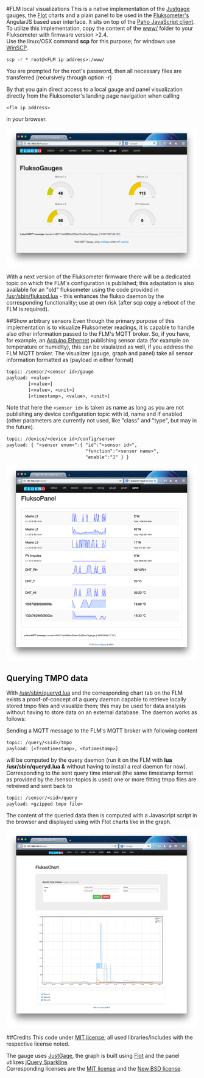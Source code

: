 #FLM local visualizations
This is a native implementation of the [Justgage](http:/justgage.com) gauges, the [Flot](http://www.flotcharts.org/) charts and a plain panel to be used in the [Fluksometer's](http://flukso.net) AngularJS based user interface. It sits on top of the [Paho JavaScript client](https://eclipse.org/paho/clients/js/).<br/>
To utilize this implementation, copy the content of the [www/](www/) folder to your Fluksometer with firmware version >2.4.<br>
Use the linux/OSX command **scp** for this purpose; for windows use [WinSCP](http://winscp.net).

    scp -r * root@<FLM ip address>:/www/

You are prompted for the root's password, then all necessary files are transferred (recursively through option -r)

By that you gain direct access to a local gauge and panel visualization directly from the Fluksometer's landing page navigation when calling

    <flm ip address>

in your browser.

<img src="FLMlocalGauge.png" width=500px>

With a next version of the Fluksometer firmware there will be a dedicated topic on which the FLM's configuration is published; this adaptation is also available for an "old" fluksometer using the code provided in [/usr/sbin/fluksod.lua](/usr/sbin/fluksod.lua) - this enhances the flukso daemon by the corresponding functionality; use at own risk (after scp copy a reboot of the FLM is required).

##Show arbitrary sensors
Even though the primary purpose of this implementation is to visualize Fluksometer readings, it is capable to handle also other information passed to the FLM's MQTT broker. So, if you have, for example, an [Arduino Ethernet](https://github.com/gebhardm/energyhacks/tree/master/AVRNetIOduino/AVRNetIO_MQTT_DS_DHT) publishing sensor data (for example on temperature or humidity), this can be visulaized as well, if you address the FLM MQTT broker. The visualizer (gauge, graph and panel) take all sensor information formatted as (payload in either format)

    topic: /sensor/<sensor id>/gauge
    payload: <value> 
            [<value>] 
            [<value>, <unit>] 
            [<timestamp>, <value>, <unit>]

Note that here the `<sensor id>` is taken as name as long as you are not publishing any device configuration topic with id, name and if enabled (other parameters are currently not used, like "class" and "type", but may in the future).

    topic: /device/<device id>/config/sensor
    payload: { "<sensor enum>":{ "id":"<sensor id>", 
                                 "function":"<sensor name>", 
                                 "enable":"1" } }

<img src="FLMlocalPanel.png" width=500px>
 
## Querying TMPO data
With [/usr/sbin/queryd.lua](/usr/sbin/queryd.lua) and the corresponding chart tab on the FLM exists a proof-of-concept of a query daemon capable to retrieve locally stored tmpo files and visualize them; this may be used for data analysis without having to store data on an external database. The daemon works as follows:

Sending a MQTT message to the FLM's MQTT broker with following content

    topic: /query/<sid>/tmpo
    payload: [<fromtimestamp>, <totimestamp>]
    
will be computed by the query daemon (run it on the FLM with **lua /usr/sbin/queryd.lua &** without having to install a real daemon for now). Corresponding to the sent query time interval (the same timestamp format as provided by the /sensor-topics is used) one or more fitting tmpo files are retreived and sent back to

    topic: /sensor/<sid>/query
    payload: <gzipped tmpo file>
    
The content of the queried data then is computed with a Javascript script in the browser and displayed using with Flot charts like in the graph.

<img src="FLMlocalChart.png" width=500px>
 
##Credits
This code under [MIT license](LICENSE); all used libraries/includes with the respective license noted.

The gauge uses [JustGage](http://justgage.com/), the graph is built using [Flot](http://www.flotcharts.org/) and the panel utilizes [jQuery Sparkline](http://omnipotent.net/jquery.sparkline/).<br/>
Corresponding licenses are the [MIT license](http://opensource.org/licenses/mit-license.php) and the [New BSD license](http://opensource.org/licenses/BSD-3-Clause).

